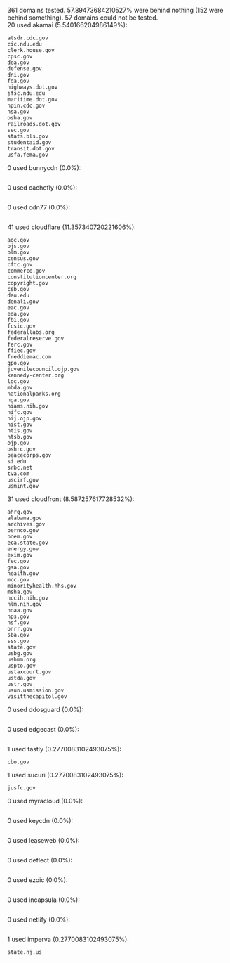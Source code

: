 361 domains tested. 57.89473684210527% were behind nothing (152 were behind something). 57 domains could not be tested.<br>
20 used akamai (5.540166204986149%):
```
atsdr.cdc.gov
cic.ndu.edu
clerk.house.gov
cpsc.gov
dea.gov
defense.gov
dni.gov
fda.gov
highways.dot.gov
jfsc.ndu.edu
maritime.dot.gov
npin.cdc.gov
nsa.gov
osha.gov
railroads.dot.gov
sec.gov
stats.bls.gov
studentaid.gov
transit.dot.gov
usfa.fema.gov
```

0 used bunnycdn (0.0%):
```

```

0 used cachefly (0.0%):
```

```

0 used cdn77 (0.0%):
```

```

41 used cloudflare (11.357340720221606%):
```
aoc.gov
bjs.gov
blm.gov
census.gov
cftc.gov
commerce.gov
constitutioncenter.org
copyright.gov
csb.gov
dau.edu
denali.gov
eac.gov
eda.gov
fbi.gov
fcsic.gov
federallabs.org
federalreserve.gov
ferc.gov
ffiec.gov
freddiemac.com
gpo.gov
juvenilecouncil.ojp.gov
kennedy-center.org
loc.gov
mbda.gov
nationalparks.org
nga.gov
niams.nih.gov
nifc.gov
nij.ojp.gov
nist.gov
ntis.gov
ntsb.gov
ojp.gov
oshrc.gov
peacecorps.gov
si.edu
srbc.net
tva.com
uscirf.gov
usmint.gov
```

31 used cloudfront (8.587257617728532%):
```
ahrq.gov
alabama.gov
archives.gov
bernco.gov
boem.gov
eca.state.gov
energy.gov
exim.gov
fec.gov
gsa.gov
health.gov
mcc.gov
minorityhealth.hhs.gov
msha.gov
nccih.nih.gov
nlm.nih.gov
noaa.gov
nps.gov
nsf.gov
onrr.gov
sba.gov
sss.gov
state.gov
usbg.gov
ushmm.org
uspto.gov
ustaxcourt.gov
ustda.gov
ustr.gov
usun.usmission.gov
visitthecapitol.gov
```

0 used ddosguard (0.0%):
```

```

0 used edgecast (0.0%):
```

```

1 used fastly (0.2770083102493075%):
```
cbo.gov
```

1 used sucuri (0.2770083102493075%):
```
jusfc.gov
```

0 used myracloud (0.0%):
```

```

0 used keycdn (0.0%):
```

```

0 used leaseweb (0.0%):
```

```

0 used deflect (0.0%):
```

```

0 used ezoic (0.0%):
```

```

0 used incapsula (0.0%):
```

```

0 used netlify (0.0%):
```

```

1 used imperva (0.2770083102493075%):
```
state.nj.us
```
